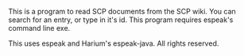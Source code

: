 This is a program to read SCP documents from the SCP wiki. You can search for an entry, or type in it's id. This program requires espeak's command line exe.

This uses espeak and Harium's espeak-java. All rights reserved.
